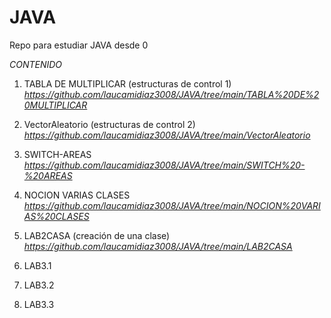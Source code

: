 # JAVA
Repo para estudiar JAVA desde 0

*CONTENIDO*

1. TABLA DE MULTIPLICAR (estructuras de control 1) *https://github.com/laucamidiaz3008/JAVA/tree/main/TABLA%20DE%20MULTIPLICAR*

2. VectorAleatorio (estructuras de control 2) *https://github.com/laucamidiaz3008/JAVA/tree/main/VectorAleatorio* 

3. SWITCH-AREAS *https://github.com/laucamidiaz3008/JAVA/tree/main/SWITCH%20-%20AREAS* 

4. NOCION VARIAS CLASES *https://github.com/laucamidiaz3008/JAVA/tree/main/NOCION%20VARIAS%20CLASES* 

5. LAB2CASA (creación de una clase) *https://github.com/laucamidiaz3008/JAVA/tree/main/LAB2CASA* 

6. LAB3.1

7. LAB3.2

8. LAB3.3
